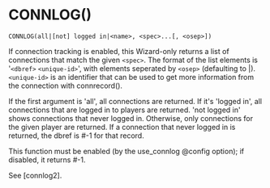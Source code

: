 # CONNLOG()
`CONNLOG(all|[not] logged in|<name>, <spec>...[, <osep>])`

  If connection tracking is enabled, this Wizard-only returns a list of connections that match the given `<spec>`. The format of the list elements is '`<dbref>` `<unique-id>`', with elements seperated by `<osep>` (defaulting to |). `<unique-id>` is an identifier that can be used to get more information from the connection with connrecord().

  If the first argument is 'all', all connections are returned. If it's 'logged in', all connections that are logged in to players are returned. 'not logged in' shows connections that never logged in. Otherwise, only connections for the given player are returned. If a connection that never logged in is returned, the dbref is #-1 for that record.

  This function must be enabled (by the use_connlog @config option); if disabled, it returns #-1.

  See [connlog2].

